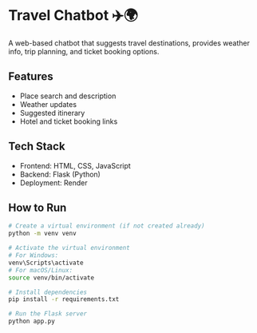 # Travel Chatbot ✈️🌍

A web-based chatbot that suggests travel destinations, provides weather info, trip planning, and ticket booking options.

## Features
- Place search and description
- Weather updates
- Suggested itinerary
- Hotel and ticket booking links

## Tech Stack
- Frontend: HTML, CSS, JavaScript
- Backend: Flask (Python)
- Deployment: Render

## How to Run
```bash
# Create a virtual environment (if not created already)
python -m venv venv

# Activate the virtual environment
# For Windows:
venv\Scripts\activate
# For macOS/Linux:
source venv/bin/activate

# Install dependencies
pip install -r requirements.txt

# Run the Flask server
python app.py
